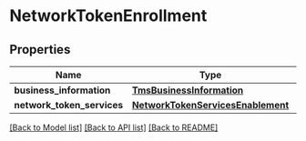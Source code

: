 # NetworkTokenEnrollment

## Properties
Name | Type | Description | Notes
------------ | ------------- | ------------- | -------------
**business_information** | [**TmsBusinessInformation**](TmsBusinessInformation.md) |  | [optional] 
**network_token_services** | [**NetworkTokenServicesEnablement**](NetworkTokenServicesEnablement.md) |  | [optional] 

[[Back to Model list]](../README.md#documentation-for-models) [[Back to API list]](../README.md#documentation-for-api-endpoints) [[Back to README]](../README.md)


